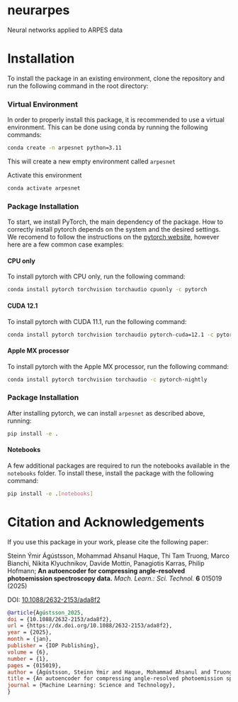 # neurarpes
Neural networks applied to ARPES data

# Installation

To install the package in an existing environment, clone the repository and run the following command in the root directory:

### Virtual Environment
In order to properly install this package, it is recommended to use a virtual environment. 
This can be done using conda by running the following commands:

```bash
conda create -n arpesnet python=3.11
```

This will create a new empty environment called `arpesnet`

Activate this environment

```bash
conda activate arpesnet
```

### Package Installation

To start, we install PyTorch, the main dependency of the package.
How to correctly install pytorch depends on the system and the desired settings.
We recomend to follow the instructions on the [pytorch website](https://pytorch.org/get-started/locally/),
however here are a few common case examples:

#### CPU only

To install pytorch with CPU only, run the following command:

```bash
conda install pytorch torchvision torchaudio cpuonly -c pytorch
```

#### CUDA 12.1

To install pytorch with CUDA 11.1, run the following command:

```bash
conda install pytorch torchvision torchaudio pytorch-cuda=12.1 -c pytorch -c nvidia
```

#### Apple MX processor

To install pytorch with the Apple MX processor, run the following command:

```bash
conda install pytorch torchvision torchaudio -c pytorch-nightly
```

### Package Installation
After installing pytorch, we can install `arpesnet` as described above, running:

```bash
pip install -e .
```

#### Notebooks
A few additional packages are required to run the notebooks available in the `notebooks` folder.
To install these, install the package with the following command:

```bash
pip install -e .[notebooks]
```

# Citation and Acknowledgements

If you use this package in your work, please cite the following paper:

Steinn Ýmir Ágústsson, Mohammad Ahsanul Haque, Thi Tam Truong, Marco Bianchi, Nikita Klyuchnikov, Davide Mottin, Panagiotis Karras, Philip Hofmann; **An autoencoder for compressing angle-resolved photoemission spectroscopy data.** *Mach. Learn.: Sci. Technol.* **6** 015019 (2025) 

DOI: [10.1088/2632-2153/ada8f2](https://doi.org/10.1088/2632-2153/ada8f2)
```bibtex
@article{Ágústsson_2025,
doi = {10.1088/2632-2153/ada8f2},
url = {https://dx.doi.org/10.1088/2632-2153/ada8f2},
year = {2025},
month = {jan},
publisher = {IOP Publishing},
volume = {6},
number = {1},
pages = {015019},
author = {Ágústsson, Steinn Ýmir and Haque, Mohammad Ahsanul and Truong, Thi Tam and Bianchi, Marco and Klyuchnikov, Nikita and Mottin, Davide and Karras, Panagiotis and Hofmann, Philip},
title = {An autoencoder for compressing angle-resolved photoemission spectroscopy data},
journal = {Machine Learning: Science and Technology},
}
```
